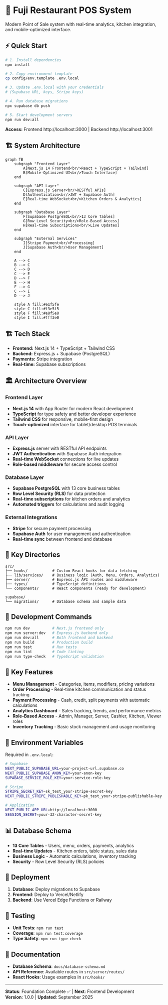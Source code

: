 # 🍣 Fuji Restaurant POS System

Modern Point of Sale system with real-time analytics, kitchen integration, and mobile-optimized interface.

## ⚡ Quick Start

```bash
# 1. Install dependencies
npm install

# 2. Copy environment template
cp config/env.template .env.local

# 3. Update .env.local with your credentials
# (Supabase URL, keys, Stripe keys)

# 4. Run database migrations
npx supabase db push

# 5. Start development servers
npm run dev:all
```

**Access:** Frontend http://localhost:3000 | Backend http://localhost:3001

## 🏗️ System Architecture

```mermaid
graph TB
    subgraph "Frontend Layer"
        A[Next.js 14 Frontend<br/>React + TypeScript + Tailwind]
        B[Mobile-Optimized UI<br/>Touch Interface]
    end
    
    subgraph "API Layer"
        C[Express.js Server<br/>RESTful APIs]
        D[Authentication<br/>JWT + Supabase Auth]
        E[Real-time WebSocket<br/>Kitchen Orders & Analytics]
    end
    
    subgraph "Database Layer"
        F[Supabase PostgreSQL<br/>13 Core Tables]
        G[Row Level Security<br/>Role-Based Access]
        H[Real-time Subscriptions<br/>Live Updates]
    end
    
    subgraph "External Services"
        I[Stripe Payment<br/>Processing]
        J[Supabase Auth<br/>User Management]
    end
    
    A --> C
    B --> C
    C --> D
    C --> E
    D --> F
    E --> H
    F --> G
    C --> I
    D --> J
    
    style A fill:#e1f5fe
    style C fill:#f3e5f5
    style F fill:#e8f5e8
    style I fill:#fff3e0
```

## 🏗️ Tech Stack

- **Frontend:** Next.js 14 + TypeScript + Tailwind CSS
- **Backend:** Express.js + Supabase (PostgreSQL)
- **Payments:** Stripe integration
- **Real-time:** Supabase subscriptions

## 🏛️ Architecture Overview

### **Frontend Layer**
- **Next.js 14** with App Router for modern React development
- **TypeScript** for type safety and better developer experience
- **Tailwind CSS** for responsive, mobile-first design
- **Touch-optimized** interface for tablet/desktop POS terminals

### **API Layer**
- **Express.js** server with RESTful API endpoints
- **JWT Authentication** with Supabase Auth integration
- **Real-time WebSocket** connections for live updates
- **Role-based middleware** for secure access control

### **Database Layer**
- **Supabase PostgreSQL** with 13 core business tables
- **Row Level Security (RLS)** for data protection
- **Real-time subscriptions** for kitchen orders and analytics
- **Automated triggers** for calculations and audit logging

### **External Integrations**
- **Stripe** for secure payment processing
- **Supabase Auth** for user management and authentication
- **Real-time sync** between frontend and database

## 📁 Key Directories

```
src/
├── hooks/           # Custom React hooks for data fetching
├── lib/services/    # Business logic (Auth, Menu, Orders, Analytics)
├── server/          # Express.js API routes and middleware
├── types/           # TypeScript definitions
└── components/      # React components (ready for development)

supabase/
└── migrations/      # Database schema and sample data
```

## 🔧 Development Commands

```bash
npm run dev          # Next.js frontend only
npm run server:dev   # Express.js backend only
npm run dev:all      # Both frontend and backend
npm run build        # Production build
npm run test         # Run tests
npm run lint         # Code linting
npm run type-check   # TypeScript validation
```

## 🎯 Key Features

- **Menu Management** - Categories, items, modifiers, pricing variations
- **Order Processing** - Real-time kitchen communication and status tracking
- **Payment Processing** - Cash, credit, split payments with automatic calculations
- **Analytics Dashboard** - Sales tracking, trends, and performance metrics
- **Role-Based Access** - Admin, Manager, Server, Cashier, Kitchen, Viewer roles
- **Inventory Tracking** - Basic stock management and usage monitoring

## 🔐 Environment Variables

Required in `.env.local`:

```bash
# Supabase
NEXT_PUBLIC_SUPABASE_URL=your-project-url.supabase.co
NEXT_PUBLIC_SUPABASE_ANON_KEY=your-anon-key
SUPABASE_SERVICE_ROLE_KEY=your-service-role-key

# Stripe
STRIPE_SECRET_KEY=sk_test_your-stripe-secret-key
NEXT_PUBLIC_STRIPE_PUBLISHABLE_KEY=pk_test_your-stripe-publishable-key

# Application
NEXT_PUBLIC_APP_URL=http://localhost:3000
SESSION_SECRET=your-32-character-secret-key
```

## 📊 Database Schema

- **13 Core Tables** - Users, menu, orders, payments, analytics
- **Real-time Updates** - Kitchen orders, table status, sales data
- **Business Logic** - Automatic calculations, inventory tracking
- **Security** - Row Level Security (RLS) policies

## 🚀 Deployment

1. **Database**: Deploy migrations to Supabase
2. **Frontend**: Deploy to Vercel/Netlify
3. **Backend**: Use Vercel Edge Functions or Railway

## 🧪 Testing

- **Unit Tests**: `npm run test`
- **Coverage**: `npm run test:coverage`
- **Type Safety**: `npm run type-check`

## 📝 Documentation

- **Database Schema**: `docs/database-schema.md`
- **API Reference**: Available routes in `src/server/routes/`
- **React Hooks**: Usage examples in `src/hooks/`

---

**Status**: Foundation Complete ✅ | **Next**: Frontend Development  
**Version**: 1.0.0 | **Updated**: September 2025